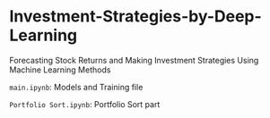 # Investment-Strategies-by-Deep-Learning
Forecasting Stock Returns and Making Investment Strategies Using Machine Learning Methods

`main.ipynb`: Models and Training file
  
`Portfolio Sort.ipynb`: Portfolio Sort part
